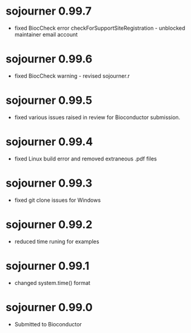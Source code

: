 # sojourner 0.99.7
* fixed BiocCheck error checkForSupportSiteRegistration - unblocked maintainer email account

# sojourner 0.99.6
* fixed BiocCheck warning - revised sojourner.r

# sojourner 0.99.5
* fixed various issues raised in review for Bioconductor submission. 

# sojourner 0.99.4

* fixed Linux build error and removed extraneous .pdf files

# sojourner 0.99.3

* fixed git clone issues for Windows

# sojourner 0.99.2

* reduced time runing for examples

# sojourner 0.99.1

* changed system.time() format

# sojourner 0.99.0

* Submitted to Bioconductor


